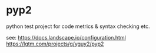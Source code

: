 # pyp2
python test project for code metrics & syntax checking etc.

see: 
https://docs.landscape.io/configuration.html
https://lgtm.com/projects/g/yguy2/pyp2



